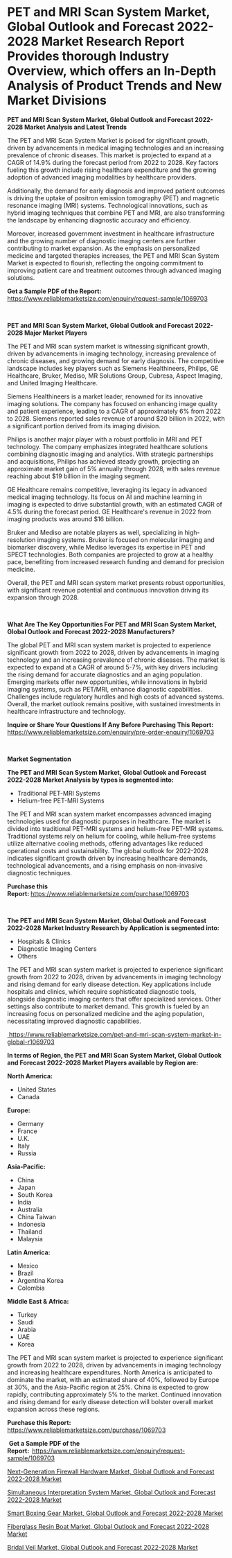 <p><h1>PET and MRI Scan System Market, Global Outlook and Forecast 2022-2028 Market Research Report Provides thorough Industry Overview, which offers an In-Depth Analysis of Product Trends and New Market Divisions</h1></p><p><strong>PET and MRI Scan System Market, Global Outlook and Forecast 2022-2028 Market Analysis and Latest Trends</strong></p>
<p><p>The PET and MRI Scan System Market is poised for significant growth, driven by advancements in medical imaging technologies and an increasing prevalence of chronic diseases. This market is projected to expand at a CAGR of 14.9% during the forecast period from 2022 to 2028. Key factors fueling this growth include rising healthcare expenditure and the growing adoption of advanced imaging modalities by healthcare providers. </p><p>Additionally, the demand for early diagnosis and improved patient outcomes is driving the uptake of positron emission tomography (PET) and magnetic resonance imaging (MRI) systems. Technological innovations, such as hybrid imaging techniques that combine PET and MRI, are also transforming the landscape by enhancing diagnostic accuracy and efficiency.</p><p>Moreover, increased government investment in healthcare infrastructure and the growing number of diagnostic imaging centers are further contributing to market expansion. As the emphasis on personalized medicine and targeted therapies increases, the PET and MRI Scan System Market is expected to flourish, reflecting the ongoing commitment to improving patient care and treatment outcomes through advanced imaging solutions.</p></p>
<p><strong>Get a Sample PDF of the Report:&nbsp;</strong> <a href="https://www.reliablemarketsize.com/enquiry/request-sample/1069703?utm_campaign=2130&utm_medium=2&utm_source=Github&utm_content=ia&utm_term=21032025&utm_id=pet-and-mri-scan-system-market-global-outlook-and-forecast-2022-2028">https://www.reliablemarketsize.com/enquiry/request-sample/1069703</a></p>
<p>&nbsp;</p>
<p><strong>PET and MRI Scan System Market, Global Outlook and Forecast 2022-2028 Major Market Players</strong></p>
<p><p>The PET and MRI scan system market is witnessing significant growth, driven by advancements in imaging technology, increasing prevalence of chronic diseases, and growing demand for early diagnosis. The competitive landscape includes key players such as Siemens Healthineers, Philips, GE Healthcare, Bruker, Mediso, MR Solutions Group, Cubresa, Aspect Imaging, and United Imaging Healthcare.</p><p>Siemens Healthineers is a market leader, renowned for its innovative imaging solutions. The company has focused on enhancing image quality and patient experience, leading to a CAGR of approximately 6% from 2022 to 2028. Siemens reported sales revenue of around $20 billion in 2022, with a significant portion derived from its imaging division.</p><p>Philips is another major player with a robust portfolio in MRI and PET technology. The company emphasizes integrated healthcare solutions combining diagnostic imaging and analytics. With strategic partnerships and acquisitions, Philips has achieved steady growth, projecting an approximate market gain of 5% annually through 2028, with sales revenue reaching about $19 billion in the imaging segment.</p><p>GE Healthcare remains competitive, leveraging its legacy in advanced medical imaging technology. Its focus on AI and machine learning in imaging is expected to drive substantial growth, with an estimated CAGR of 4.5% during the forecast period. GE Healthcare's revenue in 2022 from imaging products was around $16 billion.</p><p>Bruker and Mediso are notable players as well, specializing in high-resolution imaging systems. Bruker is focused on molecular imaging and biomarker discovery, while Mediso leverages its expertise in PET and SPECT technologies. Both companies are projected to grow at a healthy pace, benefiting from increased research funding and demand for precision medicine.</p><p>Overall, the PET and MRI scan system market presents robust opportunities, with significant revenue potential and continuous innovation driving its expansion through 2028.</p></p>
<p>&nbsp;</p>
<p><strong>What Are The Key Opportunities For PET and MRI Scan System Market, Global Outlook and Forecast 2022-2028 Manufacturers?</strong></p>
<p><p>The global PET and MRI scan system market is projected to experience significant growth from 2022 to 2028, driven by advancements in imaging technology and an increasing prevalence of chronic diseases. The market is expected to expand at a CAGR of around 5-7%, with key drivers including the rising demand for accurate diagnostics and an aging population. Emerging markets offer new opportunities, while innovations in hybrid imaging systems, such as PET/MRI, enhance diagnostic capabilities. Challenges include regulatory hurdles and high costs of advanced systems. Overall, the market outlook remains positive, with sustained investments in healthcare infrastructure and technology.</p></p>
<p><strong>Inquire or Share Your Questions If Any Before Purchasing This Report:</strong> <a href="https://www.reliablemarketsize.com/enquiry/pre-order-enquiry/1069703?utm_campaign=2130&utm_medium=2&utm_source=Github&utm_content=ia&utm_term=21032025&utm_id=pet-and-mri-scan-system-market-global-outlook-and-forecast-2022-2028">https://www.reliablemarketsize.com/enquiry/pre-order-enquiry/1069703</a></p>
<p>&nbsp;</p>
<p><strong>Market Segmentation</strong></p>
<p><strong>The PET and MRI Scan System Market, Global Outlook and Forecast 2022-2028 Market Analysis by types is segmented into:</strong></p>
<p><ul><li>Traditional PET-MRI Systems</li><li>Helium-free PET-MRI Systems</li></ul></p>
<p><p>The PET and MRI scan system market encompasses advanced imaging technologies used for diagnostic purposes in healthcare. The market is divided into traditional PET-MRI systems and helium-free PET-MRI systems. Traditional systems rely on helium for cooling, while helium-free systems utilize alternative cooling methods, offering advantages like reduced operational costs and sustainability. The global outlook for 2022-2028 indicates significant growth driven by increasing healthcare demands, technological advancements, and a rising emphasis on non-invasive diagnostic techniques.</p></p>
<p><strong>Purchase this Report:&nbsp;</strong><a href="https://www.reliablemarketsize.com/purchase/1069703?utm_campaign=2130&utm_medium=2&utm_source=Github&utm_content=ia&utm_term=21032025&utm_id=pet-and-mri-scan-system-market-global-outlook-and-forecast-2022-2028">https://www.reliablemarketsize.com/purchase/1069703</a></p>
<p>&nbsp;</p>
<p><strong>The PET and MRI Scan System Market, Global Outlook and Forecast 2022-2028 Market Industry Research by Application is segmented into:</strong></p>
<p><ul><li>Hospitals & Clinics</li><li>Diagnostic Imaging Centers</li><li>Others</li></ul></p>
<p><p>The PET and MRI scan system market is projected to experience significant growth from 2022 to 2028, driven by advancements in imaging technology and rising demand for early disease detection. Key applications include hospitals and clinics, which require sophisticated diagnostic tools, alongside diagnostic imaging centers that offer specialized services. Other settings also contribute to market demand. This growth is fueled by an increasing focus on personalized medicine and the aging population, necessitating improved diagnostic capabilities.</p></p>
<p><a href="https://www.reliablemarketsize.com/pet-and-mri-scan-system-market-in-global-r1069703?utm_campaign=2130&utm_medium=2&utm_source=Github&utm_content=ia&utm_term=21032025&utm_id=pet-and-mri-scan-system-market-global-outlook-and-forecast-2022-2028">&nbsp;https://www.reliablemarketsize.com/pet-and-mri-scan-system-market-in-global-r1069703</a></p>
<p><strong>In terms of Region, the PET and MRI Scan System Market, Global Outlook and Forecast 2022-2028 Market Players available by Region are:</strong></p>
<p>
    <p> <strong> North America: </strong>
        <ul>
            <li>United States</li>
            <li>Canada</li>
        </ul>
        </p> 
    <p> <strong> Europe: </strong>
        <ul>
            <li>Germany</li>
            <li>France</li>
            <li>U.K.</li>
            <li>Italy</li>
            <li>Russia</li>
        </ul>
        </p> 
    <p> <strong> Asia-Pacific: </strong>
        <ul>
            <li>China</li>
            <li>Japan</li>
            <li>South Korea</li>
            <li>India</li>
            <li>Australia</li>
            <li>China Taiwan</li>
            <li>Indonesia</li>
            <li>Thailand</li>
            <li>Malaysia</li>
        </ul>
        </p> 
    <p> <strong> Latin America: </strong>
        <ul>
            <li>Mexico</li>
            <li>Brazil</li>
            <li>Argentina Korea</li>
            <li>Colombia</li>
        </ul>
        </p> 
    <p> <strong> Middle East & Africa: </strong>
        <ul>
            <li>Turkey</li>
            <li>Saudi</li>
            <li>Arabia</li>
            <li>UAE</li>
            <li>Korea</li>
        </ul>
    </p>
    </p>
<p><p>The PET and MRI scan system market is projected to experience significant growth from 2022 to 2028, driven by advancements in imaging technology and increasing healthcare expenditures. North America is anticipated to dominate the market, with an estimated share of 40%, followed by Europe at 30%, and the Asia-Pacific region at 25%. China is expected to grow rapidly, contributing approximately 5% to the market. Continued innovation and rising demand for early disease detection will bolster overall market expansion across these regions.</p></p>
<p><strong>Purchase this Report: </strong><a href="https://www.reliablemarketsize.com/purchase/1069703?utm_campaign=2130&utm_medium=2&utm_source=Github&utm_content=ia&utm_term=21032025&utm_id=pet-and-mri-scan-system-market-global-outlook-and-forecast-2022-2028">https://www.reliablemarketsize.com/purchase/1069703</a></p>
<p>&nbsp;<strong>Get a Sample PDF of the Report:&nbsp;&nbsp;</strong><a href="https://www.reliablemarketsize.com/enquiry/request-sample/1069703?utm_campaign=2130&utm_medium=2&utm_source=Github&utm_content=ia&utm_term=21032025&utm_id=pet-and-mri-scan-system-market-global-outlook-and-forecast-2022-2028">https://www.reliablemarketsize.com/enquiry/request-sample/1069703</a></p>
<p><strong></strong></p>
<p><p><a href="https://github.com/rogetspate12/Market-Research-Report-List-1/blob/main/next-generation-firewall-hardware-market-global-outlook-and-forecast-2022-2028-market.md?utm_campaign=2130&utm_medium=2&utm_source=Github&utm_content=ia&utm_term=21032025&utm_id=pet-and-mri-scan-system-market-global-outlook-and-forecast-2022-2028">Next-Generation Firewall Hardware Market, Global Outlook and Forecast 2022-2028 Market</a></p><p><a href="https://github.com/nxauwedaroui2/Market-Research-Report-List-1/blob/main/simultaneous-interpretation-system-market-global-outlook-and-forecast-2022-2028-market.md?utm_campaign=2130&utm_medium=2&utm_source=Github&utm_content=ia&utm_term=21032025&utm_id=pet-and-mri-scan-system-market-global-outlook-and-forecast-2022-2028">Simultaneous Interpretation System Market, Global Outlook and Forecast 2022-2028 Market</a></p><p><a href="https://github.com/alawnhvicay/Market-Research-Report-List-1/blob/main/smart-boxing-gear-market-global-outlook-and-forecast-2022-2028-market.md?utm_campaign=2130&utm_medium=2&utm_source=Github&utm_content=ia&utm_term=21032025&utm_id=pet-and-mri-scan-system-market-global-outlook-and-forecast-2022-2028">Smart Boxing Gear Market, Global Outlook and Forecast 2022-2028 Market</a></p><p><a href="https://github.com/iontahoehlct/Market-Research-Report-List-1/blob/main/fiberglass-resin-boat-market-global-outlook-and-forecast-2022-2028-market.md?utm_campaign=2130&utm_medium=2&utm_source=Github&utm_content=ia&utm_term=21032025&utm_id=pet-and-mri-scan-system-market-global-outlook-and-forecast-2022-2028">Fiberglass Resin Boat Market, Global Outlook and Forecast 2022-2028 Market</a></p><p><a href="https://github.com/sahoolipko6f/Market-Research-Report-List-1/blob/main/bridal-veil-market-global-outlook-and-forecast-2022-2028-market.md?utm_campaign=2130&utm_medium=2&utm_source=Github&utm_content=ia&utm_term=21032025&utm_id=pet-and-mri-scan-system-market-global-outlook-and-forecast-2022-2028">Bridal Veil Market, Global Outlook and Forecast 2022-2028 Market</a></p></p>